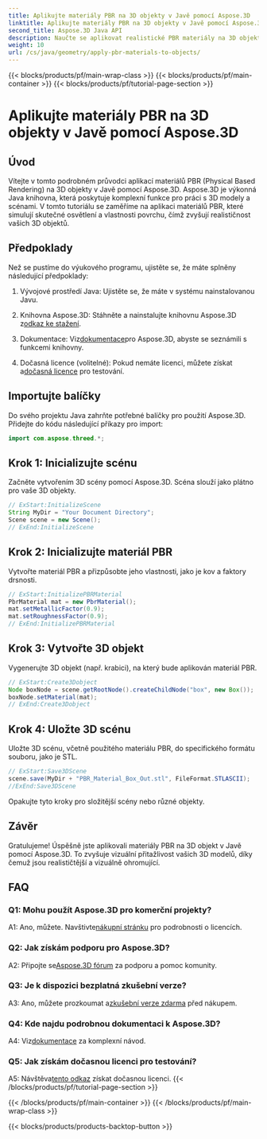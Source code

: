 ```yaml
---
title: Aplikujte materiály PBR na 3D objekty v Javě pomocí Aspose.3D
linktitle: Aplikujte materiály PBR na 3D objekty v Javě pomocí Aspose.3D
second_title: Aspose.3D Java API
description: Naučte se aplikovat realistické PBR materiály na 3D objekty v Javě pomocí Aspose.3D. Vylepšete vizuální kvalitu pomocí fyzicky založeného vykreslování.
weight: 10
url: /cs/java/geometry/apply-pbr-materials-to-objects/
---
```


{{< blocks/products/pf/main-wrap-class >}}
{{< blocks/products/pf/main-container >}}
{{< blocks/products/pf/tutorial-page-section >}}

# Aplikujte materiály PBR na 3D objekty v Javě pomocí Aspose.3D

## Úvod

Vítejte v tomto podrobném průvodci aplikací materiálů PBR (Physical Based Rendering) na 3D objekty v Javě pomocí Aspose.3D. Aspose.3D je výkonná Java knihovna, která poskytuje komplexní funkce pro práci s 3D modely a scénami. V tomto tutoriálu se zaměříme na aplikaci materiálů PBR, které simulují skutečné osvětlení a vlastnosti povrchu, čímž zvyšují realističnost vašich 3D objektů.

## Předpoklady

Než se pustíme do výukového programu, ujistěte se, že máte splněny následující předpoklady:

1. Vývojové prostředí Java: Ujistěte se, že máte v systému nainstalovanou Javu.

2.  Knihovna Aspose.3D: Stáhněte a nainstalujte knihovnu Aspose.3D z[odkaz ke stažení](https://releases.aspose.com/3d/java/).

3.  Dokumentace: Viz[dokumentace](https://reference.aspose.com/3d/java/)pro Aspose.3D, abyste se seznámili s funkcemi knihovny.

4.  Dočasná licence (volitelné): Pokud nemáte licenci, můžete získat a[dočasná licence](https://purchase.aspose.com/temporary-license/) pro testování.

## Importujte balíčky

Do svého projektu Java zahrňte potřebné balíčky pro použití Aspose.3D. Přidejte do kódu následující příkazy pro import:

```java
import com.aspose.threed.*;
```

## Krok 1: Inicializujte scénu

Začněte vytvořením 3D scény pomocí Aspose.3D. Scéna slouží jako plátno pro vaše 3D objekty.

```java
// ExStart:InitializeScene
String MyDir = "Your Document Directory";
Scene scene = new Scene();
// ExEnd:InitializeScene
```

## Krok 2: Inicializujte materiál PBR

Vytvořte materiál PBR a přizpůsobte jeho vlastnosti, jako je kov a faktory drsnosti.

```java
// ExStart:InitializePBRMaterial
PbrMaterial mat = new PbrMaterial();
mat.setMetallicFactor(0.9);
mat.setRoughnessFactor(0.9);
// ExEnd:InitializePBRMaterial
```

## Krok 3: Vytvořte 3D objekt

Vygenerujte 3D objekt (např. krabici), na který bude aplikován materiál PBR.

```java
// ExStart:Create3Dobject
Node boxNode = scene.getRootNode().createChildNode("box", new Box());
boxNode.setMaterial(mat);
// ExEnd:Create3Dobject
```

## Krok 4: Uložte 3D scénu

Uložte 3D scénu, včetně použitého materiálu PBR, do specifického formátu souboru, jako je STL.

```java
// ExStart:Save3DScene
scene.save(MyDir + "PBR_Material_Box_Out.stl", FileFormat.STLASCII);
//ExEnd:Save3DScene
```

Opakujte tyto kroky pro složitější scény nebo různé objekty.

## Závěr

Gratulujeme! Úspěšně jste aplikovali materiály PBR na 3D objekt v Javě pomocí Aspose.3D. To zvyšuje vizuální přitažlivost vašich 3D modelů, díky čemuž jsou realističtější a vizuálně ohromující.

## FAQ

### Q1: Mohu použít Aspose.3D pro komerční projekty?

 A1: Ano, můžete. Navštivte[nákupní stránku](https://purchase.aspose.com/buy) pro podrobnosti o licencích.

### Q2: Jak získám podporu pro Aspose.3D?

 A2: Připojte se[Aspose.3D fórum](https://forum.aspose.com/c/3d/18) za podporu a pomoc komunity.

### Q3: Je k dispozici bezplatná zkušební verze?

 A3: Ano, můžete prozkoumat a[zkušební verze zdarma](https://releases.aspose.com/) před nákupem.

### Q4: Kde najdu podrobnou dokumentaci k Aspose.3D?

 A4: Viz[dokumentace](https://reference.aspose.com/3d/java/) za komplexní návod.

### Q5: Jak získám dočasnou licenci pro testování?

 A5: Návštěva[tento odkaz](https://purchase.aspose.com/temporary-license/) získat dočasnou licenci.
{{< /blocks/products/pf/tutorial-page-section >}}

{{< /blocks/products/pf/main-container >}}
{{< /blocks/products/pf/main-wrap-class >}}

{{< blocks/products/products-backtop-button >}}
